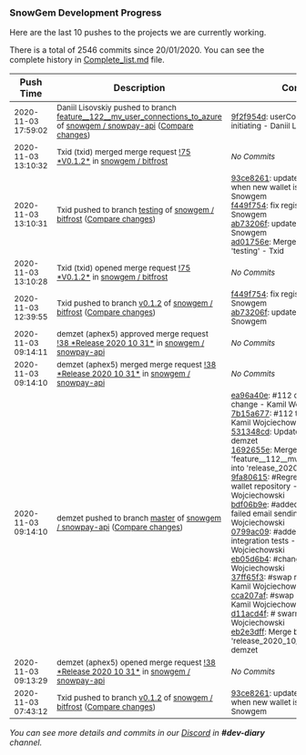 
### SnowGem Development Progress

Here are the last 10 pushes to the projects we are currently working.

There is a total of 2546 commits since 20/01/2020. You can see the complete history in
 [Complete_list.md](Complete_list.md) file.

| Push Time | Description | Commits |
| --- | --- | --- |
| <sub>2020-11-03 17:59:02</sub> | <sub>Daniil Lisovskiy pushed to branch [feature\_\_122\_\_mv\_user\_connections\_to\_azure](https://gitlab.com/snowgem/snowpay-api/commits/feature__122__mv_user_connections_to_azure) of [snowgem / snowpay\-api](https://gitlab.com/snowgem/snowpay-api) ([Compare changes](https://gitlab.com/snowgem/snowpay-api/compare/c01a47a567e5b8b6949fb6af5fe85861a78c7ec1...9f2f954d4168728dbb9b3e66b6d3382cbd5d722b))</sub> | <sub>[9f2f954d](https://gitlab.com/snowgem/snowpay-api/-/commit/9f2f954d4168728dbb9b3e66b6d3382cbd5d722b): userConnections migration initiating - Daniil Lisovskiy</sub> |
| <sub>2020-11-03 13:10:32</sub> | <sub>Txid (txid) merged merge request [\!75 \*V0\.1\.2\*](https://gitlab.com/snowgem/bitfrost/-/merge_requests/75) in [snowgem / bitfrost](https://gitlab.com/snowgem/bitfrost)</sub> | <sub>_No Commits_</sub> |
| <sub>2020-11-03 13:10:31</sub> | <sub>Txid pushed to branch [testing](https://gitlab.com/snowgem/bitfrost/commits/testing) of [snowgem / bitfrost](https://gitlab.com/snowgem/bitfrost) ([Compare changes](https://gitlab.com/snowgem/bitfrost/compare/b53d6dce2e589467028e8f8a572cebafb1652fed...ad01756e3df8a3a6827f85c43d7f82be6f5d14e5))</sub> | <sub>[93ce8261](https://gitlab.com/snowgem/bitfrost/-/commit/93ce8261a65633244d3e1711d1fc9f41d6fd3e00): update send-wallt list when new wallet is created - Snowgem<br>[f449f754](https://gitlab.com/snowgem/bitfrost/-/commit/f449f754dae434816723ecce1f6b4300c32ef6e1): fix register button on ios - Snowgem<br>[ab73206f](https://gitlab.com/snowgem/bitfrost/-/commit/ab73206f6756a5bce7494258a9f8e7fc129a9a91): update ios build ver - Snowgem<br>[ad01756e](https://gitlab.com/snowgem/bitfrost/-/commit/ad01756e3df8a3a6827f85c43d7f82be6f5d14e5): Merge branch 'v0.1.2' into 'testing' - Txid</sub> |
| <sub>2020-11-03 13:10:28</sub> | <sub>Txid (txid) opened merge request [\!75 \*V0\.1\.2\*](https://gitlab.com/snowgem/bitfrost/-/merge_requests/75) in [snowgem / bitfrost](https://gitlab.com/snowgem/bitfrost)</sub> | <sub>_No Commits_</sub> |
| <sub>2020-11-03 12:39:55</sub> | <sub>Txid pushed to branch [v0\.1\.2](https://gitlab.com/snowgem/bitfrost/commits/v0.1.2) of [snowgem / bitfrost](https://gitlab.com/snowgem/bitfrost) ([Compare changes](https://gitlab.com/snowgem/bitfrost/compare/93ce8261a65633244d3e1711d1fc9f41d6fd3e00...ab73206f6756a5bce7494258a9f8e7fc129a9a91))</sub> | <sub>[f449f754](https://gitlab.com/snowgem/bitfrost/-/commit/f449f754dae434816723ecce1f6b4300c32ef6e1): fix register button on ios - Snowgem<br>[ab73206f](https://gitlab.com/snowgem/bitfrost/-/commit/ab73206f6756a5bce7494258a9f8e7fc129a9a91): update ios build ver - Snowgem</sub> |
| <sub>2020-11-03 09:14:11</sub> | <sub>demzet (aphex5) approved merge request [\!38 \*Release 2020 10 31\*](https://gitlab.com/snowgem/snowpay-api/-/merge_requests/38) in [snowgem / snowpay\-api](https://gitlab.com/snowgem/snowpay-api)</sub> | <sub>_No Commits_</sub> |
| <sub>2020-11-03 09:14:10</sub> | <sub>demzet (aphex5) merged merge request [\!38 \*Release 2020 10 31\*](https://gitlab.com/snowgem/snowpay-api/-/merge_requests/38) in [snowgem / snowpay\-api](https://gitlab.com/snowgem/snowpay-api)</sub> | <sub>_No Commits_</sub> |
| <sub>2020-11-03 09:14:10</sub> | <sub>demzet pushed to branch [master](https://gitlab.com/snowgem/snowpay-api/commits/master) of [snowgem / snowpay\-api](https://gitlab.com/snowgem/snowpay-api) ([Compare changes](https://gitlab.com/snowgem/snowpay-api/compare/4ba96a35ddce465ddf50693eacbce77f045fa09b...eb2e3dff1ae0e130fdb15af4eb34e83c7ba2015c))</sub> | <sub>[ea96a40e](https://gitlab.com/snowgem/snowpay-api/-/commit/ea96a40e88a21550a54a760ed6fc132f638ce25b): #112 connection string change - Kamil Wojciechowski<br>[7b15a677](https://gitlab.com/snowgem/snowpay-api/-/commit/7b15a677855d179e37802fcc804025f84127b32b): #112 test adjustments - Kamil Wojciechowski<br>[531348cd](https://gitlab.com/snowgem/snowpay-api/-/commit/531348cd8f4440406d26d48e433adbb52ed28520): Update BaseTest.cs - demzet<br>[1692655e](https://gitlab.com/snowgem/snowpay-api/-/commit/1692655ea096c519bf944bbc04f3b1e8ad388b02): Merge branch 'feature__112__mv_user_data_to_azure' into 'release_2020_10_31' - demzet<br>[9fa80615](https://gitlab.com/snowgem/snowpay-api/-/commit/9fa80615ab1c59d15dda32f44298db31ce51447d): #Regression bug fix - wallet repository - Kamil Wojciechowski<br>[bdf06b9e](https://gitlab.com/snowgem/snowpay-api/-/commit/bdf06b9e72a13956b70c2c38bd54ae7252e7970f): #added logging in case of failed email sending - Kamil Wojciechowski<br>[0799ac09](https://gitlab.com/snowgem/snowpay-api/-/commit/0799ac0921c0720a9cb9451da4e2e85763c919bd): #added notification integration tests - Kamil Wojciechowski<br>[eb05d6b4](https://gitlab.com/snowgem/snowpay-api/-/commit/eb05d6b4ef634d271f045336262af275df8dbdfb): #changed text - Kamil Wojciechowski<br>[37ff65f3](https://gitlab.com/snowgem/snowpay-api/-/commit/37ff65f330140dd28b44c21a75bd254959052276): #swap routes updater fix - Kamil Wojciechowski<br>[cca207af](https://gitlab.com/snowgem/snowpay-api/-/commit/cca207af1725a484802bdcd4e71ee5f5f12f5ae7): #swap routes updater fix - Kamil Wojciechowski<br>[d11acd4f](https://gitlab.com/snowgem/snowpay-api/-/commit/d11acd4fbeba286aacec9a701a0beb3fc5d58aa3): # swarm deploy-er - Kamil Wojciechowski<br>[eb2e3dff](https://gitlab.com/snowgem/snowpay-api/-/commit/eb2e3dff1ae0e130fdb15af4eb34e83c7ba2015c): Merge branch 'release_2020_10_31' into 'master' - demzet</sub> |
| <sub>2020-11-03 09:13:29</sub> | <sub>demzet (aphex5) opened merge request [\!38 \*Release 2020 10 31\*](https://gitlab.com/snowgem/snowpay-api/-/merge_requests/38) in [snowgem / snowpay\-api](https://gitlab.com/snowgem/snowpay-api)</sub> | <sub>_No Commits_</sub> |
| <sub>2020-11-03 07:43:12</sub> | <sub>Txid pushed to branch [v0\.1\.2](https://gitlab.com/snowgem/bitfrost/commits/v0.1.2) of [snowgem / bitfrost](https://gitlab.com/snowgem/bitfrost) ([Compare changes](https://gitlab.com/snowgem/bitfrost/compare/2bd07f0ee0d29a44b5e50b22ea5bcbb1142cb785...93ce8261a65633244d3e1711d1fc9f41d6fd3e00))</sub> | <sub>[93ce8261](https://gitlab.com/snowgem/bitfrost/-/commit/93ce8261a65633244d3e1711d1fc9f41d6fd3e00): update send-wallt list when new wallet is created - Snowgem</sub> |

_You can see more details and commits in our [Discord](https://discord.gg/zumGnbg) in **#dev-diary** channel._
